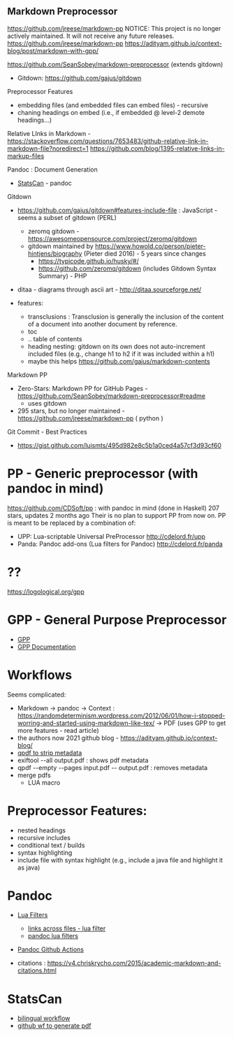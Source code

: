 ## Markdown Preprocessor
https://github.com/jreese/markdown-pp
NOTICE: This project is no longer actively maintained. It will not receive any future releases.
https://github.com/jreese/markdown-pp
https://adityam.github.io/context-blog/post/markdown-with-gpp/

https://github.com/SeanSobey/markdown-preprocessor  (extends gitdown)


- Gitdown:  https://github.com/gajus/gitdown  

Preprocessor Features
 - embedding files (and embedded files can embed files) - recursive
 - chaning headings on embed (i.e., if embedded @ level-2 demote headings...)


 Relative LInks in Markdown - https://stackoverflow.com/questions/7653483/github-relative-link-in-markdown-file?noredirect=1
 https://github.com/blog/1395-relative-links-in-markup-files

Pandoc : Document Generation
- [StatsCan](https://github.com/StatCan/aaw-security-proposal) - pandoc


 Gitdown
 - https://github.com/gajus/gitdown#features-include-file : JavaScript - seems a subset of gitdown (PERL)
   - zeromq gitdown - https://awesomeopensource.com/project/zeromq/gitdown
   - gitdown maintained by https://www.howold.co/person/pieter-hintjens/biography (Pieter died 2016) - 5 years since changes
     - https://typicode.github.io/husky/#/
     - https://github.com/zeromq/gitdown (includes Gitdown Syntax Summary) - PHP


 - ditaa - diagrams through ascii art - http://ditaa.sourceforge.net/
 - features:
   - transclusions : Transclusion is generally the inclusion of the content of a document into another document by reference.
   - toc
   - ..
   table of contents
   - heading nesting: gitdown on its own does not auto-increment included files (e.g., change h1 to h2 if it was included within a h1)
   - maybe this helps https://github.com/gajus/markdown-contents


Markdown PP
 - Zero-Stars: Markdown PP for GitHub Pages - https://github.com/SeanSobey/markdown-preprocessor#readme
   - uses gitdown
 - 295 stars, but no longer maintained - https://github.com/jreese/markdown-pp ( python )


 Git Commit - Best Practices
 - https://gist.github.com/luismts/495d982e8c5b1a0ced4a57cf3d93cf60

# PP - Generic preprocessor (with pandoc in mind)
https://github.com/CDSoft/pp  : with pandoc in mind (done in Haskell) 207 stars, updates 2 months ago
Their is no plan to support PP from now on. PP is meant to be replaced by a combination of:
- UPP: Lua-scriptable Universal PreProcessor http://cdelord.fr/upp
- Panda: Pandoc add-ons (Lua filters for Pandoc) http://cdelord.fr/panda

# ??
https://logological.org/gpp

# GPP - General Purpose Preprocessor
- [GPP](https://logological.org/gpp)
- [GPP Documentation](https://files.nothingisreal.com/software/gpp/gpp.html)


# Workflows
Seems complicated:
- Markdown -> pandoc -> Context : https://randomdeterminism.wordpress.com/2012/06/01/how-i-stopped-worring-and-started-using-markdown-like-tex/ -> PDF  (uses GPP to get more features - read article)
 - the authors now 2021 github blog - https://adityam.github.io/context-blog/
  - [qpdf to strip metadata](https://adityam.github.io/context-blog/post/remove-metadata-pdf/)
  - exiftool --all output.pdf  : shows pdf metadata
  - qpdf --empty --pages input.pdf -- output.pdf : removes metadata
 - merge pdfs
   - LUA macro


# Preprocessor Features:
- nested headings
- recursive includes
- conditional text / builds
- syntax highlighting
- include file with syntax highlight (e.g., include a java file and highlight it as java)

# Pandoc
- [Lua Filters](https://pandoc.org/lua-filters.html)
  - [links across files - lua filter](https://stackoverflow.com/questions/48169995/pandoc-how-to-link-to-a-section-in-another-markdown-file)
  - [pandoc lua filters](https://github.com/pandoc/lua-filters)
- [Pandoc Github Actions](https://github.com/pandoc/pandoc-action-example)

- citations : https://v4.chriskrycho.com/2015/academic-markdown-and-citations.html


# StatsCan

- [bilingual workflow](https://github.com/StatCan/daaas/tree/master/docs)
- [github wf to generate pdf](https://github.com/StatCan/aaw-security-proposal/blob/master/.github/workflows/build.yaml)
